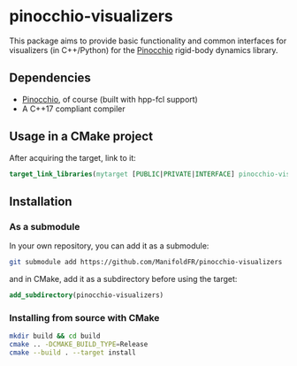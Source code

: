# pinocchio-visualizers

This package aims to provide basic functionality and common interfaces for visualizers (in C++/Python) for the [Pinocchio](https://github.com/stack-of-tasks/pinocchio) rigid-body dynamics library.

## Dependencies

- [Pinocchio](https://github.com/stack-of-tasks/pinocchio), of course (built with hpp-fcl support)
- A C++17 compliant compiler

## Usage in a CMake project

After acquiring the target, link to it:

```cmake
target_link_libraries(mytarget [PUBLIC|PRIVATE|INTERFACE] pinocchio-visualizers::pinocchio-visualizers)
```

## Installation

### As a submodule

In your own repository, you can add it as a submodule:

```bash
git submodule add https://github.com/ManifoldFR/pinocchio-visualizers
```

and in CMake, add it as a subdirectory before using the target:

```cmake
add_subdirectory(pinocchio-visualizers)
```

### Installing from source with CMake

```bash
mkdir build && cd build
cmake .. -DCMAKE_BUILD_TYPE=Release
cmake --build . --target install
```
